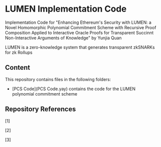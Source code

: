 # LUMEN Implementation Code
Implementation Code for "Enhancing Ethereum's Security with LUMEN: a Novel Homomorphic Polynomial Commitment Scheme with Recursive Proof Composition Applied to Interactive Oracle Proofs for Transparent Succinnt Non-Interactive Arguments of Knowledge" by Yunjia Quan

LUMEN is a zero-knowledge system that generates transparent zkSNARKs for zk Rollups


## Content
This repository contains files in the following folders:
- [PCS Code](PCS Code.yay) contains the code for the LUMEN polynomial commitment scheme

## Repository References
[1] 

[2] 

[3] 
